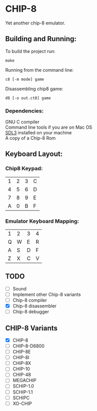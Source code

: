 # CHIP-8

Yet another chip-8 emulator.

## Building and Running:

To build the project run:
```
make
```

Running from the command line:
```
c8 [-m mode] game
```

Disassembling chip8 game:
```
d8 [-o out.ct8] game
```

### Dependencies:
GNU C compiler<br>
Command line tools if you are on Mac OS<br>
[SDL3](https://wiki.libsdl.org/SDL3/FrontPage) installed on your machine<br>
A copy of a Chip-8 Rom

## Keyboard Layout:

### Chip8 Keypad:
|   |   |   |   |
|---|---|---|---|
| 1 | 2 | 3 | C |
| 4 | 5 | 6 | D |
| 7 | 8 | 9 | E |
| A | 0 | B | F |

### Emulator Keyboard Mapping:
|   |   |   |   |
|---|---|---|---|
| 1 | 2 | 3 | 4 |
| Q | W | E | R |
| A | S | D | F |
| Z | X | C | V |

## TODO

- [ ] Sound
- [ ] Implement other Chip-8 variants
- [ ] Chip-8 compiler
- [x] Chip-8 disassembler
- [ ] Chip-8 debugger

## CHIP-8 Variants

- [x] CHIP-8
- [ ] CHIP-8-D6800
- [ ] CHIP-8E
- [ ] CHIP-8I
- [ ] CHIP-8X
- [ ] CHIP-10
- [ ] CHIP-48
- [ ] MEGACHIP
- [ ] SCHIP-1.0
- [ ] SCHIP-1.1
- [ ] SCHIPC
- [ ] XO-CHIP
